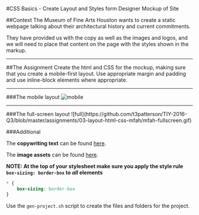 #CSS Basics - Create Layout and Styles form Designer Mockup of Site

##Context
The Museum of Fine Arts Houston wants to create a static webpage talking about their architectural history and current commitments.  

They have provided us with the copy as well as the images and logos, and we will need to place that content on the page with the styles shown in the markup.

<hr>
##The Assignment
Create the html and CSS for the mockup, making sure that you create a mobile-first layout. Use appropriate margin and padding and use inline-block elements where appropriate.
<hr>

###The mobile layout
![mobile](https://raw.githubusercontent.com/t3patterson/TIY-2016-Q3/master/assignments/03-layout-html-css-mfah/mfah-mobile-layout-mockup.png)

<hr>
###The full-screen layout
![full](https://github.com/t3patterson/TIY-2016-Q3/blob/master/assignments/03-layout-html-css-mfah/mfah-fullscreen.gif)

###Additional

The **copywriting text** can be found [here](./mfah-architecture-site-copy.txt).

The **image assets** can be found [here](https://github.com/t3patterson/TIY-2016-Q3/tree/master/assignments/03-layout-html-css-mfah/assets). 

**NOTE: At the top of your stylesheet make sure you apply the style rule `box-sizing: border-box` to *all* elements**

```css
* {
    box-sizing: border-box
}
```

Use the `gen-project.sh` script to create the files and folders for the project. 
